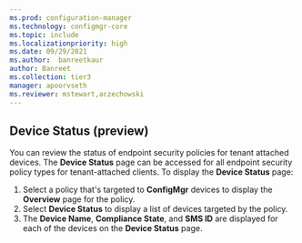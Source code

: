 ```yaml
---
ms.prod: configuration-manager
ms.technology: configmgr-core
ms.topic: include
ms.localizationpriority: high
ms.date: 09/29/2021
ms.author:  banreetkaur
author: Banreet
ms.collection: tier3
manager: apoorvseth
ms.reviewer: mstewart,aczechowski
---
```

<!--This file is currently used by deploy-firewall-policy.md, deploy-asr-policy.md, deploy-antivirus-policy.md, and atp-onboard.md-->

## Device Status (preview)
<!--IN9264837-->

You can review the status of endpoint security policies for tenant attached devices. The **Device Status** page can be accessed for all endpoint security policy types for tenant-attached clients. To display the **Device Status** page:

1. Select a policy that's targeted to **ConfigMgr** devices to display the **Overview** page for the policy.
1. Select **Device Status** to display a list of devices targeted by the policy.
1. The **Device Name**, **Compliance State**, and **SMS ID** are displayed for each of the devices on the  **Device Status** page.
